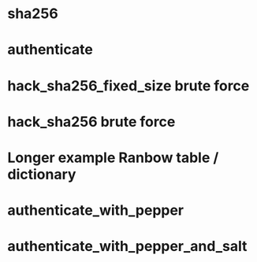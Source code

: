 # sha256
# authenticate
# hack_sha256_fixed_size brute force
# hack_sha256 brute force
# Longer example Ranbow table / dictionary 
# authenticate_with_pepper
# authenticate_with_pepper_and_salt
